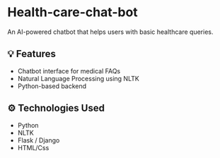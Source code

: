 # Health-care-chat-bot

An AI-powered chatbot that helps users with basic healthcare queries.

## 💡 Features
- Chatbot interface for medical FAQs
- Natural Language Processing using NLTK
- Python-based backend

## ⚙️ Technologies Used
- Python
- NLTK
- Flask / Django
- HTML/Css
